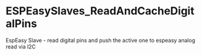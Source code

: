 # ESPEasySlaves_ReadAndCacheDigitalPins
EspEasy Slave - read digital pins and push the active one to espeasy analog read via I2C
